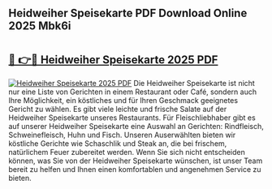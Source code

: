 ## Heidweiher Speisekarte PDF Download Online 2025 Mbk6i

# <h2><a href="http://gcdusfx.nevu.top/?p=Heidweiher+Speisekarte">🔗 👉🔴 Heidweiher Speisekarte 2025 PDF</a></h2>

[![Heidweiher Speisekarte 2025 PDF](https://i.imgur.com/dBaPXMq.png)](http://gcdusfx.nevu.top/?p=Heidweiher+Speisekarte)
Die Heidweiher Speisekarte ist nicht nur eine Liste von Gerichten in einem Restaurant oder Café, sondern auch Ihre Möglichkeit, ein köstliches und für Ihren Geschmack geeignetes Gericht zu wählen. Es gibt viele leichte und frische Salate auf der Heidweiher Speisekarte unseres Restaurants. Für Fleischliebhaber gibt es auf unserer Heidweiher Speisekarte eine Auswahl an Gerichten: Rindfleisch, Schweinefleisch, Huhn und Fisch. Unseren Auserwählten bieten wir köstliche Gerichte wie Schaschlik und Steak an, die bei frischem, natürlichem Feuer zubereitet werden. Wenn Sie sich nicht entscheiden können, was Sie von der Heidweiher Speisekarte wünschen, ist unser Team bereit zu helfen und Ihnen einen komfortablen und angenehmen Service zu bieten.

